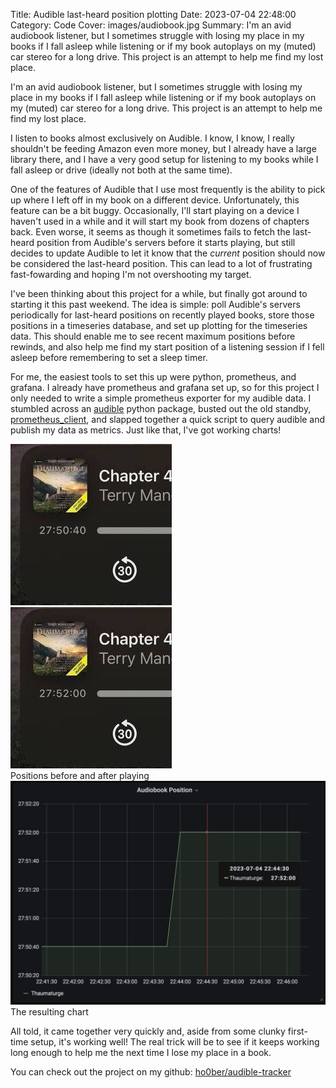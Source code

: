 Title: Audible last-heard position plotting
Date: 2023-07-04 22:48:00
Category: Code
Cover: images/audiobook.jpg
Summary: I'm an avid audiobook listener, but I sometimes struggle with losing my place in my books if I fall asleep while listening or if my book autoplays on my (muted) car stereo for a long drive. This project is an attempt to help me find my lost place.

I'm an avid audiobook listener, but I sometimes struggle with losing my place in my books if I fall asleep while listening or if my book autoplays on my (muted) car stereo for a long drive. This project is an attempt to help me find my lost place.

I listen to books almost exclusively on Audible. I know, I know, I really shouldn't be feeding Amazon even more money, but I already have a large library there, and I have a very good setup for listening to my books while I fall asleep or drive (ideally not both at the same time).

One of the features of Audible that I use most frequently is the ability to pick up where I left off in my book on a different device. Unfortunately, this feature can be a bit buggy. Occasionally, I'll start playing on a device I haven't used in a while and it will start my book from dozens of chapters back. Even worse, it seems as though it sometimes fails to fetch the last-heard position from Audible's servers before it starts playing, but still decides to update Audible to let it know that the _current_ position should now be considered the last-heard position. This can lead to a lot of frustrating fast-fowarding and hoping I'm not overshooting my target.

I've been thinking about this project for a while, but finally got around to starting it this past weekend. The idea is simple: poll Audible's servers periodically for last-heard positions on recently played books, store those positions in a timeseries database, and set up plotting for the timeseries data. This should enable me to see recent maximum positions before rewinds, and also help me find my start position of a listening session if I fell asleep before remembering to set a sleep timer.

For me, the easiest tools to set this up were python, prometheus, and grafana. I already have prometheus and grafana set up, so for this project I only needed to write a simple prometheus exporter for my audible data. I stumbled across an [audible](https://github.com/mkb79/audible) python package, busted out the old standby, [prometheus_client](https://github.com/prometheus/client_python), and slapped together a quick script to query audible and publish my data as metrics. Just like that, I've got working charts!

<div class="center"><img src="images/audible-before.jpg" class="inline-half" /><img src="images/audible-after.jpg" class="inline-half" /></div>
<div class="caption center">Positions before and after playing

<div class="center"><img src="images/audiobook.jpg" class="inline" /></div>
<div class="caption center">The resulting chart</div>

All told, it came together very quickly and, aside from some clunky first-time setup, it's working well! The real trick will be to see if it keeps working long enough to help me the next time I lose my place in a book.

You can check out the project on my github: [ho0ber/audible-tracker](http://github.com/ho0ber/audible-tracker)
